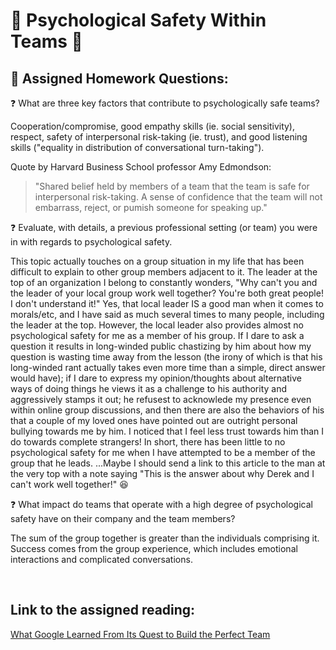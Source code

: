 # 🪸 Psychological Safety Within Teams 🪸

## 📝 Assigned Homework Questions:

❓ What are three key factors that contribute to psychologically safe teams?

Cooperation/compromise, good empathy skills (ie. social sensitivity), respect, safety of interpersonal risk-taking (ie. trust), and good listening skills ("equality in distribution of conversational turn-taking").

Quote by Harvard Business School professor Amy Edmondson:
>"Shared belief held by members of a team that the team is safe for interpersonal risk-taking.  A sense of confidence that the team will not embarrass, reject, or pumish someone for speaking up."

❓ Evaluate, with details, a previous professional setting (or team) you were in with regards to psychological safety.

This topic actually touches on a group situation in my life that has been difficult to explain to other group members adjacent to it.  The leader at the top of an organization I belong to constantly wonders, "Why can't you and the leader of your local group work well together? You're both great people! I don't understand it!"  Yes, that local leader IS a good man when it comes to morals/etc, and I have said as much several times to many people, including the leader at the top.  However, the local leader also provides almost no psychological safety for me as a member of his group.  If I dare to ask a question it results in long-winded public chastizing by him about how my question is wasting time away from the lesson (the irony of which is that his long-winded rant actually takes even more time than a simple, direct answer would have); if I dare to express my opinion/thoughts about alternative ways of doing things he views it as a challenge to his authority and aggressively stamps it out;  he refusest to acknowlede my presence even within online group discussions, and then there are also the behaviors of his that a couple of my loved ones have pointed out are outright personal bullying towards me by him.  I noticed that I feel less trust towards him than I do towards complete strangers!  In short, there has been little to no psychological safety for me when I have attempted to be a member of the group that he leads.   ...Maybe I should send a link to this article to the man at the very top with a note saying "This is the answer about why Derek and I can't work well together!" 😆

❓ What impact do teams that operate with a high degree of psychological safety have on their company and the team members?

The sum of the group together is greater than the individuals comprising it.  Success comes from the group experience, which includes emotional interactions and complicated conversations.

<br>

## Link to the assigned reading:

[What Google Learned From Its Quest to Build the Perfect Team](https://web.archive.org/web/20221125192300/https://www.nytimes.com/2016/02/28/magazine/what-google-learned-from-its-quest-to-build-the-perfect-team.html)
